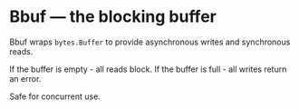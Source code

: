 # Bbuf — the blocking buffer
Bbuf wraps `bytes.Buffer` to provide asynchronous writes and synchronous reads.

If the buffer is empty - all reads block. If the buffer is full - all writes return an error.

Safe for concurrent use.
